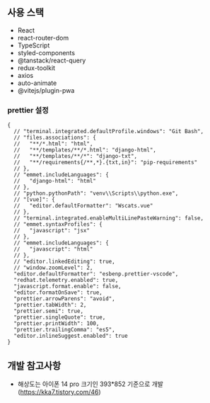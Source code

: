 ## 사용 스택

- React
- react-router-dom
- TypeScript
- styled-components
- @tanstack/react-query
- redux-toolkit
- axios
- auto-animate
- @vitejs/plugin-pwa

### prettier 설정

```
{
  // "terminal.integrated.defaultProfile.windows": "Git Bash",
  // "files.associations": {
  //   "**/*.html": "html",
  //   "**/templates/**/*.html": "django-html",
  //   "**/templates/**/*": "django-txt",
  //   "**/requirements{/**,*}.{txt,in}": "pip-requirements"
  // },
  // "emmet.includeLanguages": {
  //   "django-html": "html"
  // },
  // "python.pythonPath": "venv\\Scripts\\python.exe",
  // "[vue]": {
  //   "editor.defaultFormatter": "Wscats.vue"
  // },
  // "terminal.integrated.enableMultiLinePasteWarning": false,
  // "emmet.syntaxProfiles": {
  //   "javascript": "jsx"
  // },
  // "emmet.includeLanguages": {
  //   "javascript": "html"
  // },
  // "editor.linkedEditing": true,
  // "window.zoomLevel": 2,
  "editor.defaultFormatter": "esbenp.prettier-vscode",
  "redhat.telemetry.enabled": true,
  "javascript.format.enable": false,
  "editor.formatOnSave": true,
  "prettier.arrowParens": "avoid",
  "prettier.tabWidth": 2,
  "prettier.semi": true,
  "prettier.singleQuote": true,
  "prettier.printWidth": 100,
  "prettier.trailingComma": "es5",
  "editor.inlineSuggest.enabled": true
}
```

## 개발 참고사항

- 해상도는 아이폰 14 pro 크기인 393\*852 기준으로 개발 (https://kka7.tistory.com/46)

